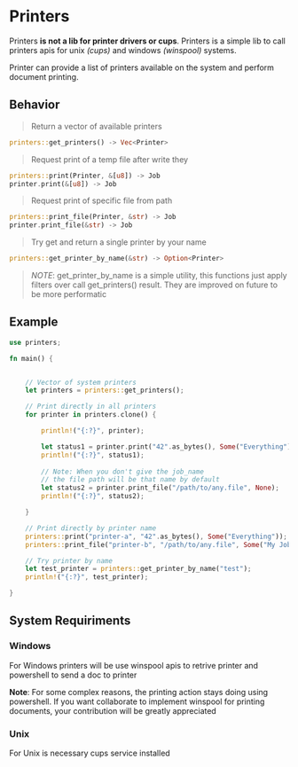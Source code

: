 # Printers

Printers **is not a lib for printer drivers or cups**. Printers is a simple lib to call printers apis for unix *(cups)* and windows *(winspool)* systems.

Printer can provide a list of printers available on the system and perform document printing.

## Behavior

> Return a vector of available printers

```rust
printers::get_printers() -> Vec<Printer>
```

> Request print of a temp file after write they

```rust
printers::print(Printer, &[u8]) -> Job
printer.print(&[u8]) -> Job
```

> Request print of specific file from path

```rust
printers::print_file(Printer, &str) -> Job
printer.print_file(&str) -> Job
```

> Try get and return a single printer by your name

```rust
printers::get_printer_by_name(&str) -> Option<Printer>
```

> *NOTE*: get_printer_by_name is a simple utility, this functions just apply filters over call get_printers() result. They are improved on future to be more performatic 


## Example

```rust
use printers;

fn main() {


    // Vector of system printers
    let printers = printers::get_printers();

    // Print directly in all printers
    for printer in printers.clone() {

        println!("{:?}", printer);

        let status1 = printer.print("42".as_bytes(), Some("Everything"));
        println!("{:?}", status1);
        
        // Note: When you don't give the job_name
        // the file path will be that name by default
        let status2 = printer.print_file("/path/to/any.file", None);
        println!("{:?}", status2);

    }

    // Print directly by printer name
    printers::print("printer-a", "42".as_bytes(), Some("Everything"));
    printers::print_file("printer-b", "/path/to/any.file", Some("My Job"));

    // Try printer by name
    let test_printer = printers::get_printer_by_name("test");
    println!("{:?}", test_printer);

}
```

## System Requiriments

### Windows
For Windows printers will be use winspool apis to retrive printer and powershell to send a doc to printer

**Note**: For some complex reasons, the printing action stays doing using powershell. If you want collaborate to implement winspool for printing documents, your contribution will be greatly appreciated

### Unix
For Unix is necessary cups service installed
